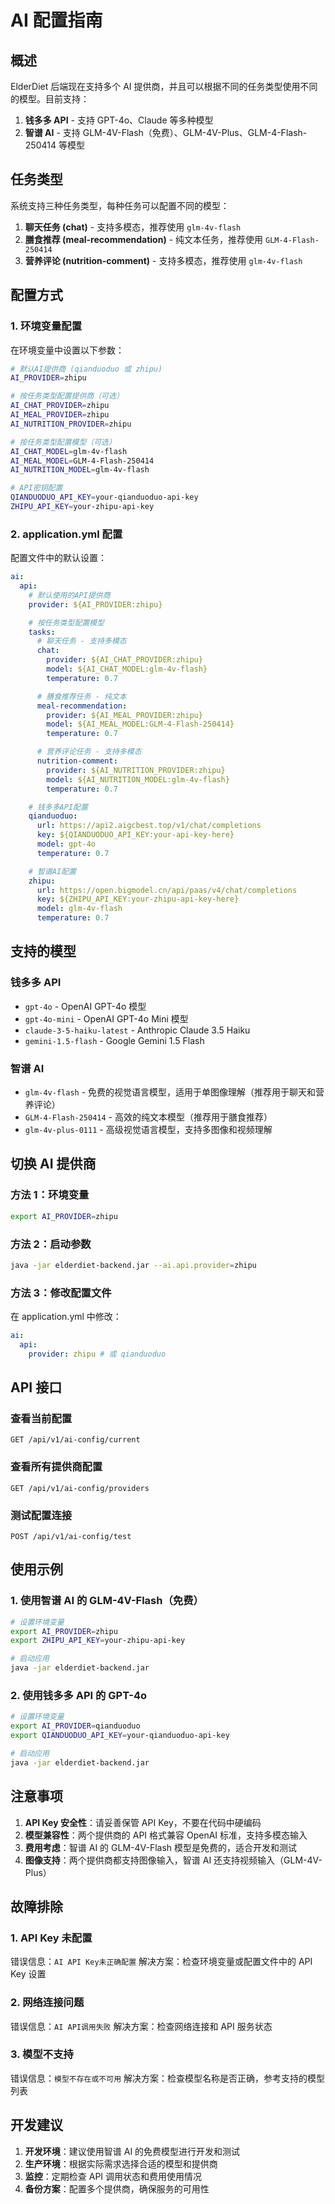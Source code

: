 # AI 配置指南

## 概述

ElderDiet 后端现在支持多个 AI 提供商，并且可以根据不同的任务类型使用不同的模型。目前支持：

1. **钱多多 API** - 支持 GPT-4o、Claude 等多种模型
2. **智谱 AI** - 支持 GLM-4V-Flash（免费）、GLM-4V-Plus、GLM-4-Flash-250414 等模型

## 任务类型

系统支持三种任务类型，每种任务可以配置不同的模型：

1. **聊天任务 (chat)** - 支持多模态，推荐使用 `glm-4v-flash`
2. **膳食推荐 (meal-recommendation)** - 纯文本任务，推荐使用 `GLM-4-Flash-250414`
3. **营养评论 (nutrition-comment)** - 支持多模态，推荐使用 `glm-4v-flash`

## 配置方式

### 1. 环境变量配置

在环境变量中设置以下参数：

```bash
# 默认AI提供商 (qianduoduo 或 zhipu)
AI_PROVIDER=zhipu

# 按任务类型配置提供商（可选）
AI_CHAT_PROVIDER=zhipu
AI_MEAL_PROVIDER=zhipu
AI_NUTRITION_PROVIDER=zhipu

# 按任务类型配置模型（可选）
AI_CHAT_MODEL=glm-4v-flash
AI_MEAL_MODEL=GLM-4-Flash-250414
AI_NUTRITION_MODEL=glm-4v-flash

# API密钥配置
QIANDUODUO_API_KEY=your-qianduoduo-api-key
ZHIPU_API_KEY=your-zhipu-api-key
```

### 2. application.yml 配置

配置文件中的默认设置：

```yaml
ai:
  api:
    # 默认使用的API提供商
    provider: ${AI_PROVIDER:zhipu}

    # 按任务类型配置模型
    tasks:
      # 聊天任务 - 支持多模态
      chat:
        provider: ${AI_CHAT_PROVIDER:zhipu}
        model: ${AI_CHAT_MODEL:glm-4v-flash}
        temperature: 0.7

      # 膳食推荐任务 - 纯文本
      meal-recommendation:
        provider: ${AI_MEAL_PROVIDER:zhipu}
        model: ${AI_MEAL_MODEL:GLM-4-Flash-250414}
        temperature: 0.7

      # 营养评论任务 - 支持多模态
      nutrition-comment:
        provider: ${AI_NUTRITION_PROVIDER:zhipu}
        model: ${AI_NUTRITION_MODEL:glm-4v-flash}
        temperature: 0.7

    # 钱多多API配置
    qianduoduo:
      url: https://api2.aigcbest.top/v1/chat/completions
      key: ${QIANDUODUO_API_KEY:your-api-key-here}
      model: gpt-4o
      temperature: 0.7

    # 智谱AI配置
    zhipu:
      url: https://open.bigmodel.cn/api/paas/v4/chat/completions
      key: ${ZHIPU_API_KEY:your-zhipu-api-key-here}
      model: glm-4v-flash
      temperature: 0.7
```

## 支持的模型

### 钱多多 API

- `gpt-4o` - OpenAI GPT-4o 模型
- `gpt-4o-mini` - OpenAI GPT-4o Mini 模型
- `claude-3-5-haiku-latest` - Anthropic Claude 3.5 Haiku
- `gemini-1.5-flash` - Google Gemini 1.5 Flash

### 智谱 AI

- `glm-4v-flash` - 免费的视觉语言模型，适用于单图像理解（推荐用于聊天和营养评论）
- `GLM-4-Flash-250414` - 高效的纯文本模型（推荐用于膳食推荐）
- `glm-4v-plus-0111` - 高级视觉语言模型，支持多图像和视频理解

## 切换 AI 提供商

### 方法 1：环境变量

```bash
export AI_PROVIDER=zhipu
```

### 方法 2：启动参数

```bash
java -jar elderdiet-backend.jar --ai.api.provider=zhipu
```

### 方法 3：修改配置文件

在 application.yml 中修改：

```yaml
ai:
  api:
    provider: zhipu # 或 qianduoduo
```

## API 接口

### 查看当前配置

```http
GET /api/v1/ai-config/current
```

### 查看所有提供商配置

```http
GET /api/v1/ai-config/providers
```

### 测试配置连接

```http
POST /api/v1/ai-config/test
```

## 使用示例

### 1. 使用智谱 AI 的 GLM-4V-Flash（免费）

```bash
# 设置环境变量
export AI_PROVIDER=zhipu
export ZHIPU_API_KEY=your-zhipu-api-key

# 启动应用
java -jar elderdiet-backend.jar
```

### 2. 使用钱多多 API 的 GPT-4o

```bash
# 设置环境变量
export AI_PROVIDER=qianduoduo
export QIANDUODUO_API_KEY=your-qianduoduo-api-key

# 启动应用
java -jar elderdiet-backend.jar
```

## 注意事项

1. **API Key 安全性**：请妥善保管 API Key，不要在代码中硬编码
2. **模型兼容性**：两个提供商的 API 格式兼容 OpenAI 标准，支持多模态输入
3. **费用考虑**：智谱 AI 的 GLM-4V-Flash 模型是免费的，适合开发和测试
4. **图像支持**：两个提供商都支持图像输入，智谱 AI 还支持视频输入（GLM-4V-Plus）

## 故障排除

### 1. API Key 未配置

错误信息：`AI API Key未正确配置`
解决方案：检查环境变量或配置文件中的 API Key 设置

### 2. 网络连接问题

错误信息：`AI API调用失败`
解决方案：检查网络连接和 API 服务状态

### 3. 模型不支持

错误信息：`模型不存在或不可用`
解决方案：检查模型名称是否正确，参考支持的模型列表

## 开发建议

1. **开发环境**：建议使用智谱 AI 的免费模型进行开发和测试
2. **生产环境**：根据实际需求选择合适的模型和提供商
3. **监控**：定期检查 API 调用状态和费用使用情况
4. **备份方案**：配置多个提供商，确保服务的可用性

